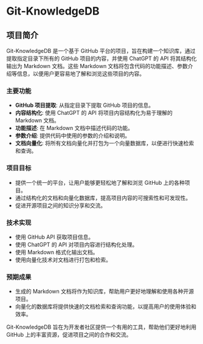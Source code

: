 # Git-KnowledgeDB

## 项目简介

Git-KnowledgeDB 是一个基于 GitHub 平台的项目，旨在构建一个知识库，通过提取指定目录下所有的 GitHub 项目的内容，并使用 ChatGPT 的 API 将其结构化输出为 Markdown 文档。这些 Markdown 文档将包含代码的功能描述、参数介绍等信息，以便用户更容易地了解和浏览这些项目的内容。

### 主要功能

- **GitHub 项目提取**: 从指定目录下提取 GitHub 项目的信息。
- **内容结构化**: 使用 ChatGPT 的 API 将项目内容结构化为易于理解的 Markdown 文档。
- **功能描述**: 在 Markdown 文档中描述代码的功能。
- **参数介绍**: 提供代码中使用的参数的介绍和说明。
- **文档向量化**: 将所有文档向量化并打包为一个向量数据库，以便进行快速检索和查询。

### 项目目标

- 提供一个统一的平台，让用户能够更轻松地了解和浏览 GitHub 上的各种项目。
- 通过结构化的文档和向量化数据库，提高项目内容的可搜索性和可发现性。
- 促进开源项目之间的知识分享和交流。

### 技术实现

- 使用 GitHub API 获取项目信息。
- 使用 ChatGPT 的 API 对项目内容进行结构化处理。
- 使用 Markdown 格式化输出文档。
- 使用向量化技术对文档进行打包和检索。

### 预期成果

- 生成的 Markdown 文档将作为知识库，帮助用户更好地理解和使用各种开源项目。
- 向量化的数据库将提供快速的文档检索和查询功能，以提高用户的使用体验和效率。

Git-KnowledgeDB 旨在为开发者社区提供一个有用的工具，帮助他们更好地利用 GitHub 上的丰富资源，促进项目之间的合作和交流。

